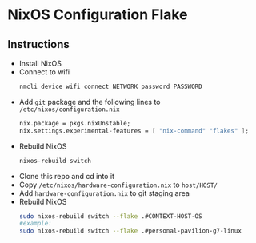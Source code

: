 # NixOS Configuration Flake

## Instructions
- Install NixOS
- Connect to wifi
    ```bash
    nmcli device wifi connect NETWORK password PASSWORD
    ```
- Add `git` package and the following lines to `/etc/nixos/configuration.nix`
    ```nix
    nix.package = pkgs.nixUnstable;
    nix.settings.experimental-features = [ "nix-command" "flakes" ];
    ```
- Rebuild NixOS
    ```bash
    nixos-rebuild switch
    ```
- Clone this repo and cd into it
- Copy `/etc/nixos/hardware-configuration.nix` to `host/HOST/`
- Add `hardware-configuration.nix` to git staging area
- Rebuild NixOS
    ```bash
    sudo nixos-rebuild switch --flake .#CONTEXT-HOST-OS
    #example:
    sudo nixos-rebuild switch --flake .#personal-pavilion-g7-linux
    ```
